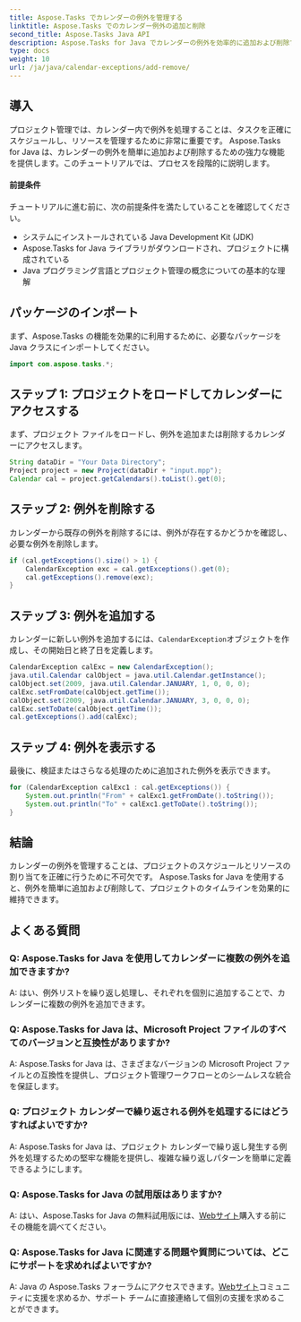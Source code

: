```yaml
---
title: Aspose.Tasks でカレンダーの例外を管理する
linktitle: Aspose.Tasks でのカレンダー例外の追加と削除
second_title: Aspose.Tasks Java API
description: Aspose.Tasks for Java でカレンダーの例外を効率的に追加および削除する方法を学びます。プロジェクト管理ワークフローを簡単に強化します。
type: docs
weight: 10
url: /ja/java/calendar-exceptions/add-remove/
---
```


## 導入
プロジェクト管理では、カレンダー内で例外を処理することは、タスクを正確にスケジュールし、リソースを管理するために非常に重要です。 Aspose.Tasks for Java は、カレンダーの例外を簡単に追加および削除するための強力な機能を提供します。このチュートリアルでは、プロセスを段階的に説明します。
#### 前提条件
チュートリアルに進む前に、次の前提条件を満たしていることを確認してください。
- システムにインストールされている Java Development Kit (JDK)
- Aspose.Tasks for Java ライブラリがダウンロードされ、プロジェクトに構成されている
- Java プログラミング言語とプロジェクト管理の概念についての基本的な理解

## パッケージのインポート
まず、Aspose.Tasks の機能を効果的に利用するために、必要なパッケージを Java クラスにインポートしてください。
```java
import com.aspose.tasks.*;
```
## ステップ 1: プロジェクトをロードしてカレンダーにアクセスする
まず、プロジェクト ファイルをロードし、例外を追加または削除するカレンダーにアクセスします。
```java
String dataDir = "Your Data Directory";
Project project = new Project(dataDir + "input.mpp");
Calendar cal = project.getCalendars().toList().get(0);
```
## ステップ 2: 例外を削除する
カレンダーから既存の例外を削除するには、例外が存在するかどうかを確認し、必要な例外を削除します。
```java
if (cal.getExceptions().size() > 1) {
    CalendarException exc = cal.getExceptions().get(0);
    cal.getExceptions().remove(exc);
}
```
## ステップ 3: 例外を追加する
カレンダーに新しい例外を追加するには、`CalendarException`オブジェクトを作成し、その開始日と終了日を定義します。
```java
CalendarException calExc = new CalendarException();
java.util.Calendar calObject = java.util.Calendar.getInstance();
calObject.set(2009, java.util.Calendar.JANUARY, 1, 0, 0, 0);
calExc.setFromDate(calObject.getTime());
calObject.set(2009, java.util.Calendar.JANUARY, 3, 0, 0, 0);
calExc.setToDate(calObject.getTime());
cal.getExceptions().add(calExc);
```
## ステップ 4: 例外を表示する
最後に、検証またはさらなる処理のために追加された例外を表示できます。
```java
for (CalendarException calExc1 : cal.getExceptions()) {
    System.out.println("From" + calExc1.getFromDate().toString());
    System.out.println("To" + calExc1.getToDate().toString());
}
```

## 結論
カレンダーの例外を管理することは、プロジェクトのスケジュールとリソースの割り当てを正確に行うために不可欠です。 Aspose.Tasks for Java を使用すると、例外を簡単に追加および削除して、プロジェクトのタイムラインを効果的に維持できます。

## よくある質問
### Q: Aspose.Tasks for Java を使用してカレンダーに複数の例外を追加できますか?

A: はい、例外リストを繰り返し処理し、それぞれを個別に追加することで、カレンダーに複数の例外を追加できます。

### Q: Aspose.Tasks for Java は、Microsoft Project ファイルのすべてのバージョンと互換性がありますか?

A: Aspose.Tasks for Java は、さまざまなバージョンの Microsoft Project ファイルとの互換性を提供し、プロジェクト管理ワークフローとのシームレスな統合を保証します。

### Q: プロジェクト カレンダーで繰り返される例外を処理するにはどうすればよいですか?

A: Aspose.Tasks for Java は、プロジェクト カレンダーで繰り返し発生する例外を処理するための堅牢な機能を提供し、複雑な繰り返しパターンを簡単に定義できるようにします。

### Q: Aspose.Tasks for Java の試用版はありますか?

 A: はい、Aspose.Tasks for Java の無料試用版には、[Webサイト](https://releases.aspose.com/)購入する前にその機能を調べてください。

### Q: Aspose.Tasks for Java に関連する問題や質問については、どこにサポートを求めればよいですか?

 A: Java の Aspose.Tasks フォーラムにアクセスできます。[Webサイト](https://reference.aspose.com/tasks/java/)コミュニティに支援を求めるか、サポート チームに直接連絡して個別の支援を求めることができます。
